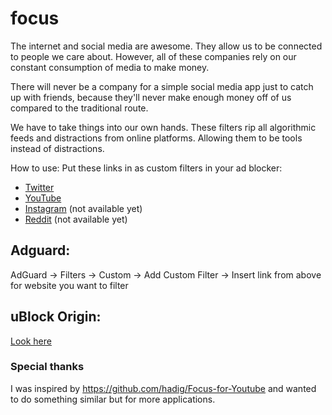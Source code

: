# focus

The internet and social media are awesome. They allow us to be connected to people we care about.
However, all of these companies rely on our constant consumption of media to make money.

There will never be a company for a simple social media app just to catch up with friends, because
they'll never make enough money off of us compared to the traditional route. 

We have to take things into our own hands. These filters rip all algorithmic feeds and distractions
from online platforms. Allowing them to be tools instead of distractions.

How to use: 
Put these links in as custom filters in your ad blocker:
* [Twitter](https://raw.githubusercontent.com/mustafa-tariqk/focus/main/twitter.txt)
* [YouTube](https://raw.githubusercontent.com/mustafa-tariqk/focus/main/youtube.txt)
* [Instagram]() (not available yet)
* [Reddit]() (not available yet)

## Adguard:
AdGuard → Filters → Custom → Add Custom Filter → Insert link from above for website you want to filter

## uBlock Origin:
[Look here](https://github.com/gorhill/uBlock/wiki/Dashboard:-Filter-lists#3rd-party-filter-lists)


### Special thanks
I was inspired by https://github.com/hadig/Focus-for-Youtube and wanted to do something similar but for more applications.
